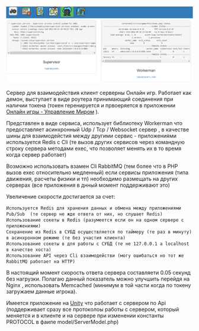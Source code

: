 ![Preview](theme/default/backend/img/preview.png)

Сервер для взаимодействия клиент серверны Онлайн игр. Работает как демон, выступает в виде роутера принимающий соединения при наличии токена (токен геренируется и првоеряется в приложении [Онлайн игры - Управление Миром](https://github.com/webrobot1/app-game) ).    
    
Представлен в виде сервиса, использует библиотеку Workerman что предоставляет асинхронный Udp / Tcp / Websocket сервер , в качестве шины для взаимодейстия между другими сервис - приложениями используется Redis с Cli (те вызов других сервисов через командную строку сервера методами exec, что позволяет менять их в то время когда сервер работает)
    
Возможно использовать взамен Cli RabbitMQ (тем более что в PHP вызов exec относительно медленный) если сервисы приложения (типа движения, расчеты физики и тп) необходимо размещать на других серверах (все приложения в днный момент поддерживают это)    

Увеличение скорости достигается за счет:

	Используется Redis для хранения данных и обмена между приложениями Pub/Sub  (те сервер не жде ответа от них, но слушает Redis)
	Использование сокеты в Redis (разумеется если он на одном сервере с приложениями)
	Сохранение из Redis в СУБД осуществляется по таймеру (те раз в минуту) в асинхронном режиме (те без участия клиента)
	Использование сокеты в для работы с СУБД (те не 127.0.0.1 а localhost в качестве хоста)
	Использование API через Cli взаимодействи (могу ошибаться но тот же RabbitMQ работает на HTTP)
	
В настоящий момент скорость ответа сервера составляети 0.05 секунд без нагрузки. Полагаю данный показатель можно улучшить перейдя на Nginx 	, использовать Memcached (минимум в той части когда по токену загружаем данные игрока).

Имеется приложение на [Unity](https://github.com/webrobot1/unity) что работает с сервером по Api (поддерживает сразу все протоколоы работы с сервером, который меняется и в клиенте и на сервере при изменении константы PROTOCOL в фаиле model/ServerModel.php)  
	